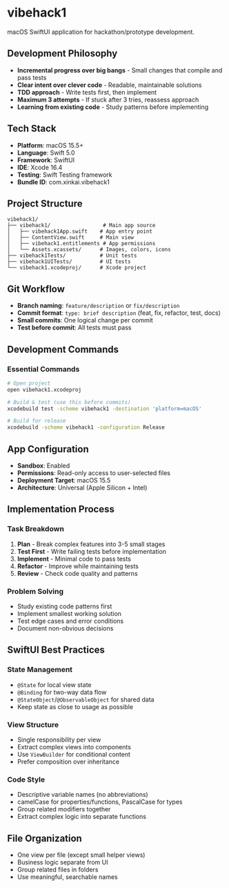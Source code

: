 # vibehack1

macOS SwiftUI application for hackathon/prototype development.

## Development Philosophy

- **Incremental progress over big bangs** - Small changes that compile and pass tests
- **Clear intent over clever code** - Readable, maintainable solutions
- **TDD approach** - Write tests first, then implement
- **Maximum 3 attempts** - If stuck after 3 tries, reassess approach
- **Learning from existing code** - Study patterns before implementing

## Tech Stack

- **Platform**: macOS 15.5+
- **Language**: Swift 5.0
- **Framework**: SwiftUI
- **IDE**: Xcode 16.4
- **Testing**: Swift Testing framework
- **Bundle ID**: com.xinkai.vibehack1

## Project Structure

```
vibehack1/
├── vibehack1/                 # Main app source
│   ├── vibehack1App.swift    # App entry point
│   ├── ContentView.swift     # Main view
│   ├── vibehack1.entitlements # App permissions
│   └── Assets.xcassets/      # Images, colors, icons
├── vibehack1Tests/           # Unit tests
├── vibehack1UITests/         # UI tests
└── vibehack1.xcodeproj/      # Xcode project
```

## Git Workflow

- **Branch naming**: `feature/description` or `fix/description`
- **Commit format**: `type: brief description` (feat, fix, refactor, test, docs)
- **Small commits**: One logical change per commit
- **Test before commit**: All tests must pass

## Development Commands

### Essential Commands
```bash
# Open project
open vibehack1.xcodeproj

# Build & test (use this before commits)
xcodebuild test -scheme vibehack1 -destination 'platform=macOS'

# Build for release
xcodebuild -scheme vibehack1 -configuration Release
```

## App Configuration

- **Sandbox**: Enabled
- **Permissions**: Read-only access to user-selected files
- **Deployment Target**: macOS 15.5
- **Architecture**: Universal (Apple Silicon + Intel)

## Implementation Process

### Task Breakdown
1. **Plan** - Break complex features into 3-5 small stages
2. **Test First** - Write failing tests before implementation
3. **Implement** - Minimal code to pass tests
4. **Refactor** - Improve while maintaining tests
5. **Review** - Check code quality and patterns

### Problem Solving
- Study existing code patterns first
- Implement smallest working solution
- Test edge cases and error conditions
- Document non-obvious decisions

## SwiftUI Best Practices

### State Management
- `@State` for local view state
- `@Binding` for two-way data flow
- `@StateObject`/`@ObservableObject` for shared data
- Keep state as close to usage as possible

### View Structure
- Single responsibility per view
- Extract complex views into components
- Use `ViewBuilder` for conditional content
- Prefer composition over inheritance

### Code Style
- Descriptive variable names (no abbreviations)
- camelCase for properties/functions, PascalCase for types
- Group related modifiers together
- Extract complex logic into separate functions

## File Organization
- One view per file (except small helper views)
- Business logic separate from UI
- Group related files in folders
- Use meaningful, searchable names